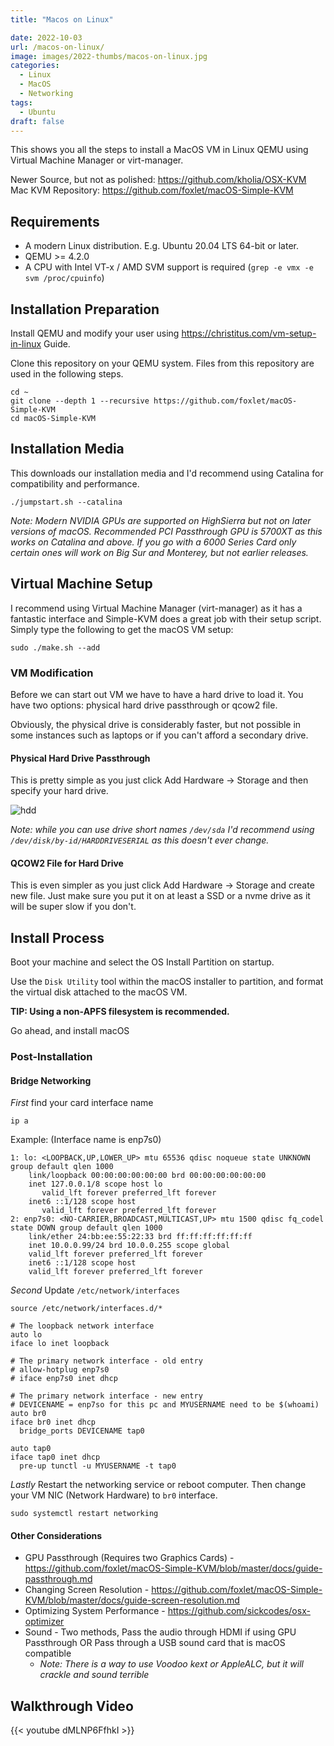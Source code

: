 ```yaml
---
title: "Macos on Linux"

date: 2022-10-03
url: /macos-on-linux/
image: images/2022-thumbs/macos-on-linux.jpg
categories:
  - Linux
  - MacOS
  - Networking
tags:
  - Ubuntu
draft: false
---
```

This shows you all the steps to install a MacOS VM in Linux QEMU using Virtual Machine Manager or virt-manager.
<!--more-->
Newer Source, but not as polished: <https://github.com/kholia/OSX-KVM>
Mac KVM Repository: <https://github.com/foxlet/macOS-Simple-KVM>

## Requirements
- A modern Linux distribution. E.g. Ubuntu 20.04 LTS 64-bit or later.
- QEMU >= 4.2.0
- A CPU with Intel VT-x / AMD SVM support is required (`grep -e vmx -e svm /proc/cpuinfo`)

## Installation Preparation

Install QEMU and modify your user using <https://christitus.com/vm-setup-in-linux> Guide.

Clone this repository on your QEMU system. Files from this repository are used in the following steps.

```
cd ~
git clone --depth 1 --recursive https://github.com/foxlet/macOS-Simple-KVM
cd macOS-Simple-KVM
```

## Installation Media

This downloads our installation media and I'd recommend using Catalina for compatibility and performance. 

```
./jumpstart.sh --catalina
```

_Note: Modern NVIDIA GPUs are supported on HighSierra but not on later
versions of macOS. Recommended PCI Passthrough GPU is 5700XT as this works on Catalina and above. If you go with a 6000 Series Card only certain ones will work on Big Sur and Monterey, but not earlier releases._

## Virtual Machine Setup

I recommend using Virtual Machine Manager (virt-manager) as it has a fantastic interface and Simple-KVM does a great job with their setup script. Simply type the following to get the macOS VM setup:

```
sudo ./make.sh --add
```

### VM Modification

Before we can start out VM we have to have a hard drive to load it. You have two options: physical hard drive passthrough or qcow2 file. 

Obviously, the physical drive is considerably faster, but not possible in some instances such as laptops or if you can't afford a secondary drive. 

#### Physical Hard Drive Passthrough 

This is pretty simple as you just click Add Hardware -> Storage and then specify your hard drive.

![hdd](/images/2022/qemu/hdd.png)

_Note: while you can use drive short names `/dev/sda` I'd recommend using `/dev/disk/by-id/HARDDRIVESERIAL` as this doesn't ever change._

#### QCOW2 File for Hard Drive

This is even simpler as you just click Add Hardware -> Storage and create new file. Just make sure you put it on at least a SSD or a nvme drive as it will be super slow if you don't.

## Install Process

Boot your machine and select the OS Install Partition on startup. 

Use the `Disk Utility` tool within the macOS installer to partition, and
  format the virtual disk attached to the macOS VM.

**TIP: Using a non-APFS filesystem is recommended.**

Go ahead, and install macOS 

### Post-Installation

#### Bridge Networking
*First* find your card interface name
```
ip a
```

Example: (Interface name is enp7s0)
```
1: lo: <LOOPBACK,UP,LOWER_UP> mtu 65536 qdisc noqueue state UNKNOWN group default qlen 1000
    link/loopback 00:00:00:00:00:00 brd 00:00:00:00:00:00
    inet 127.0.0.1/8 scope host lo
       valid_lft forever preferred_lft forever
    inet6 ::1/128 scope host 
       valid_lft forever preferred_lft forever
2: enp7s0: <NO-CARRIER,BROADCAST,MULTICAST,UP> mtu 1500 qdisc fq_codel state DOWN group default qlen 1000
    link/ether 24:bb:ee:55:22:33 brd ff:ff:ff:ff:ff:ff
    inet 10.0.0.99/24 brd 10.0.0.255 scope global
    valid_lft forever preferred_lft forever
    inet6 ::1/128 scope host 
    valid_lft forever preferred_lft forever
```

*Second* Update `/etc/network/interfaces` 

```
source /etc/network/interfaces.d/*
 
# The loopback network interface
auto lo
iface lo inet loopback

# The primary network interface - old entry
# allow-hotplug enp7s0
# iface enp7s0 inet dhcp

# The primary network interface - new entry
# DEVICENAME = enp7so for this pc and MYUSERNAME need to be $(whoami)
auto br0
iface br0 inet dhcp
  bridge_ports DEVICENAME tap0

auto tap0
iface tap0 inet dhcp
  pre-up tunctl -u MYUSERNAME -t tap0
```

*Lastly* Restart the networking service or reboot computer. Then change your VM NIC (Network Hardware) to `br0` interface.

```
sudo systemctl restart networking
```

#### Other Considerations

- GPU Passthrough (Requires two Graphics Cards) - <https://github.com/foxlet/macOS-Simple-KVM/blob/master/docs/guide-passthrough.md>
- Changing Screen Resolution - <https://github.com/foxlet/macOS-Simple-KVM/blob/master/docs/guide-screen-resolution.md>
- Optimizing System Performance - <https://github.com/sickcodes/osx-optimizer>
- Sound - Two methods, Pass the audio through HDMI if using GPU Passthrough OR Pass through a USB sound card that is macOS compatible
    - _Note: There is a way to use Voodoo kext or AppleALC, but it will crackle and sound terrible_


## Walkthrough Video

{{< youtube dMLNP6FfhkI >}}
